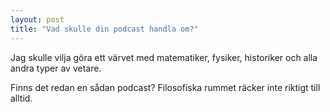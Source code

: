 ```yaml
---
layout: post
title: "Vad skulle din podcast handla om?"
---
```


Jag skulle vilja göra ett värvet med matematiker, fysiker, historiker och alla
andra typer av vetare.

Finns det redan en sådan podcast? Filosofiska rummet räcker inte riktigt till
alltid.